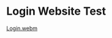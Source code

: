 # Login Website Test
[Login.webm](https://github.com/Pflasterlix/Login/assets/135116915/8b3e6935-5689-4d02-b6da-7f9d83eb7eae)

